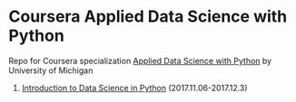 # Coursera Applied Data Science with Python
Repo for Coursera specialization [Applied Data Science with Python](https://www.coursera.org/specializations/data-science-python) by University of Michigan

1. [Introduction to Data Science in Python](https://www.coursera.org/learn/python-data-analysis/home/welcome) (2017.11.06-2017.12.3)